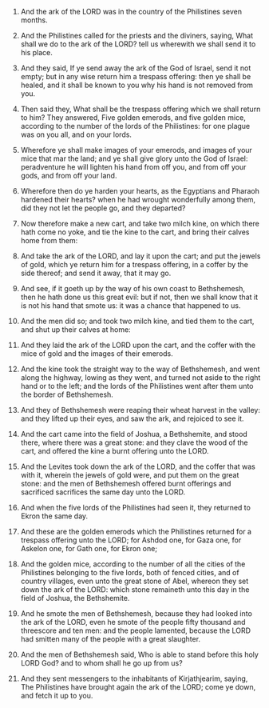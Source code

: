 1. And the ark of the LORD was in the country of the Philistines
seven months.

2. And the Philistines called for the priests and the diviners,
saying, What shall we do to the ark of the LORD? tell us wherewith we
shall send it to his place.

3. And they said, If ye send away the ark of the God of Israel, send
it not empty; but in any wise return him a trespass offering: then ye
shall be healed, and it shall be known to you why his hand is not
removed from you.

4. Then said they, What shall be the trespass offering which we shall
return to him? They answered, Five golden emerods, and five golden
mice, according to the number of the lords of the Philistines: for one
plague was on you all, and on your lords.

5. Wherefore ye shall make images of your emerods, and images of your
mice that mar the land; and ye shall give glory unto the God of
Israel: peradventure he will lighten his hand from off you, and from
off your gods, and from off your land.

6. Wherefore then do ye harden your hearts, as the Egyptians and
Pharaoh hardened their hearts? when he had wrought wonderfully among
them, did they not let the people go, and they departed?

7. Now
therefore make a new cart, and take two milch kine, on which there
hath come no yoke, and tie the kine to the cart, and bring their
calves home from them:

8. And take the ark of the LORD, and lay it
upon the cart; and put the jewels of gold, which ye return him for a
trespass offering, in a coffer by the side thereof; and send it away,
that it may go.

9. And see, if it goeth up by the way of his own coast to
Bethshemesh, then he hath done us this great evil: but if not, then we
shall know that it is not his hand that smote us: it was a chance that
happened to us.

10. And the men did so; and took two milch kine, and tied them to the
cart, and shut up their calves at home:

11. And they laid the ark of
the LORD upon the cart, and the coffer with the mice of gold and the
images of their emerods.

12. And the kine took the straight way to the way of Bethshemesh, and
went along the highway, lowing as they went, and turned not aside to
the right hand or to the left; and the lords of the Philistines went
after them unto the border of Bethshemesh.

13. And they of Bethshemesh were reaping their wheat harvest in the
valley: and they lifted up their eyes, and saw the ark, and rejoiced
to see it.

14. And the cart came into the field of Joshua, a Bethshemite, and
stood there, where there was a great stone: and they clave the wood of
the cart, and offered the kine a burnt offering unto the LORD.

15. And the Levites took down the ark of the LORD, and the coffer
that was with it, wherein the jewels of gold were, and put them on the
great stone: and the men of Bethshemesh offered burnt offerings and
sacrificed sacrifices the same day unto the LORD.

16. And when the five lords of the Philistines had seen it, they
returned to Ekron the same day.

17. And these are the golden emerods which the Philistines returned
for a trespass offering unto the LORD; for Ashdod one, for Gaza one,
for Askelon one, for Gath one, for Ekron one;

18. And the golden
mice, according to the number of all the cities of the Philistines
belonging to the five lords, both of fenced cities, and of country
villages, even unto the great stone of Abel, whereon they set down the
ark of the LORD: which stone remaineth unto this day in the field of
Joshua, the Bethshemite.

19. And he smote the men of Bethshemesh, because they had looked into
the ark of the LORD, even he smote of the people fifty thousand and
threescore and ten men: and the people lamented, because the LORD had
smitten many of the people with a great slaughter.

20. And the men of Bethshemesh said, Who is able to stand before this
holy LORD God? and to whom shall he go up from us?

21. And they sent
messengers to the inhabitants of Kirjathjearim, saying, The
Philistines have brought again the ark of the LORD; come ye down, and
fetch it up to you.